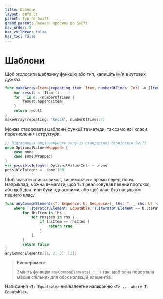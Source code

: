 ```yaml
---
title: Шаблони
layout: default
parent: Тур по Swift
grand_parent: Ласкаво просимо до Swift
nav_order: 8
has_children: false
has_toc: false
---
```


# Шаблони

Щоб оголосити шаблонну функцію або тип, напишіть ім'я в кутових дужках.

```swift
func makeArray<Item>(repeating item: Item, numberOfTimes: Int) -> [Item] {
    var result = [Item]()
    for _ in 0..<numberOfTimes {
        result.append(item)
    }
    return result
}
makeArray(repeating: "knock", numberOfTimes:4)
```

Можна створювати шаблонні функції та методи, так само як і класи, перечислення і структури.

```swift
// Відтворення опціонального типу із стандартної бібліотеки Swift
enum OptionalValue<Wrapped> {
    case none
    case some(Wrapped)
}
var possibleInteger: OptionalValue<Int> = .none
possibleInteger = .some(100)
```

Щоб вказати список вимог, пишемо `where` прямо перед тілом. Наприклад, можна вимагати, щоб тип реалізовував певний протокол, або щоб два типи були однаковими, або щоб клас був нащадком певного класу.

```swift
func anyCommonElements<T: Sequence, U: Sequence>(_ lhs: T, _ rhs: U) -> Bool
    where T.Iterator.Element: Equatable, T.Iterator.Element == U.Iterator.Element {
        for lhsItem in lhs {
            for rhsItem in rhs {
                if lhsItem == rhsItem {
                    return true
                }
            }
        }
        return false
}
anyCommonElements([1, 2, 3], [3])
```

> **Експеримент**
>
> Змініть функцію `anyCommonElements(_:_:)` так, щоб вона повертала масив спільних для обох колекцій елементів.

Написання `<T: Equatable>` еквівалентне написанню `<T> ... where T: Equatable>`.

